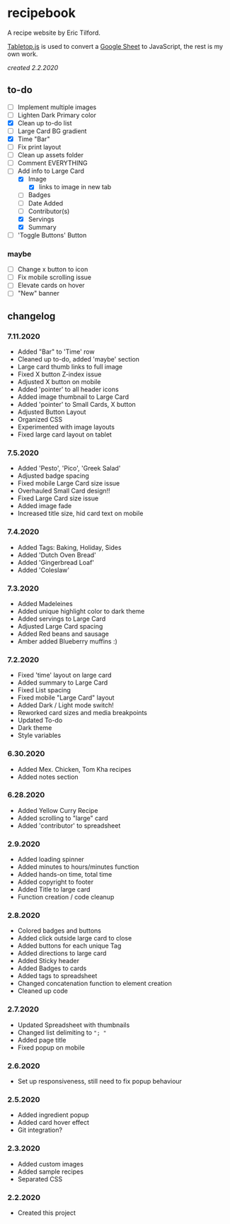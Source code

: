 # recipebook

A recipe website by Eric Tilford.

[Tabletop.js](https://github.com/jsoma/tabletop) is used to convert a [Google Sheet](https://docs.google.com/spreadsheets/d/1kHpjMZl3TVcLbt_eNIu0k77wfSInQFHScgt5vDm51TE/edit#gid=0) to JavaScript, the rest is my own work.

*created 2.2.2020*

## to-do

- [ ] Implement multiple images 
- [ ] Lighten Dark Primary color
- [x] Clean up to-do list
- [ ] Large Card BG gradient
- [x] Time "Bar"
- [ ] Fix print layout
- [ ] Clean up assets folder
- [ ] Comment EVERYTHING
- [ ] Add info to Large Card
  - [x] Image
    - [x] links to image in new tab
  - [ ] Badges
  - [ ] Date Added
  - [ ] Contributor(s)
  - [x] Servings
  - [x] Summary
- [ ] 'Toggle Buttons' Button

### maybe 
- [ ] Change x button to icon
- [ ] Fix mobile scrolling issue
- [ ] Elevate cards on hover
- [ ] "New" banner

## changelog

### 7.11.2020
- Added "Bar" to 'Time' row
- Cleaned up to-do, added 'maybe' section
- Large card thumb links to full image
- Fixed X button Z-index issue
- Adjusted X button on mobile
- Added 'pointer' to all header icons
- Added image thumbnail to Large Card
- Added 'pointer' to Small Cards, X button
- Adjusted Button Layout
- Organized CSS
- Experimented with image layouts
- Fixed large card layout on tablet

### 7.5.2020
- Added 'Pesto', 'Pico', 'Greek Salad'
- Adjusted badge spacing
- Fixed mobile Large Card size issue
- Overhauled Small Card design!!
- Fixed Large Card size issue
- Added image fade
- Increased title size, hid card text on mobile

### 7.4.2020
- Added Tags: Baking, Holiday, Sides
- Added 'Dutch Oven Bread'
- Added 'Gingerbread Loaf'
- Added 'Coleslaw'

### 7.3.2020
- Added Madeleines
- Added unique highlight color to dark theme
- Added servings to Large Card
- Adjusted Large Card spacing
- Added Red beans and sausage
- Amber added Blueberry muffins :)

### 7.2.2020
- Fixed 'time' layout on large card
- Added summary to Large Card
- Fixed List spacing
- Fixed mobile "Large Card" layout
- Added Dark / Light mode switch!
- Reworked card sizes and media breakpoints
- Updated To-do
- Dark theme
- Style variables

### 6.30.2020
- Added Mex. Chicken, Tom Kha recipes
- Added notes section

### 6.28.2020
- Added Yellow Curry Recipe
- Added scrolling to "large" card
- Added 'contributor' to spreadsheet

### 2.9.2020
- Added loading spinner
- Added minutes to hours/minutes function
- Added hands-on time, total time
- Added copyright to footer
- Added Title to large card
- Function creation / code cleanup

### 2.8.2020
- Colored badges and buttons
- Added click outside large card to close
- Added buttons for each unique Tag
- Added directions to large card
- Added Sticky header
- Added Badges to cards
- Added tags to spreadsheet
- Changed concatenation function to element creation
- Cleaned up code

### 2.7.2020
- Updated Spreadsheet with thumbnails
- Changed list delimiting to `"; "`
- Added page title
- Fixed popup on mobile

### 2.6.2020
- Set up responsiveness, still need to fix popup behaviour

### 2.5.2020
- Added ingredient popup
- Added card hover effect
- Git integration?

### 2.3.2020
- Added custom images
- Added sample recipes
- Separated CSS

### 2.2.2020
- Created this project
